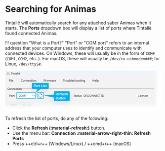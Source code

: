 # Searching for Animas

Tintallë will automatically search for any attached saber Animas when it starts. The **Ports** dropdown box will display a list of ports where Tintallë found connected Animas.

!!! question "What is a Port?"
    "Port" or "COM port" refers to an internal address that your computer uses to identify and communicate with connected devices. On Windows, these will usually be in the form of `COM#` (`COM1`, `COM2`, etc..). For macOS, these will usually be `/dev/cu.usbmodem###`; for Linux, `/dev/ttyS#`.

![Screenshot](img/t_connection_refresh.png)

To refresh the list of ports, do any of the following:

- Click the **Refresh (:material-refresh:)** button.
- Use the menu bar: **Connection :material-arrow-right-thin: Refresh Ports**
- Press ++ctrl+r++ (Windows/Linux) / ++cmd+r++ (macOS)